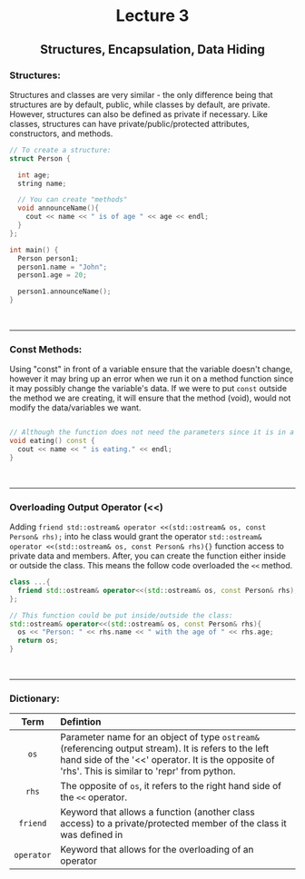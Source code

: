 <div align = "center">

# Lecture 3
## Structures, Encapsulation, Data Hiding

</div>

### Structures:
Structures and classes are very similar - the only difference being that structures are by default, public, while classes by default, are private. However, structures can also be defined as private if necessary. Like classes, structures can have private/public/protected attributes, constructors, and methods. 

```C++
// To create a structure:
struct Person {

  int age;
  string name;

  // You can create "methods"
  void announceName(){
    cout << name << " is of age " << age << endl;
  }
};

int main() {
  Person person1;
  person1.name = "John";
  person1.age = 20;

  person1.announceName();
}
```


</br>

---

### Const Methods:
Using "const" in front of a variable ensure that the variable doesn't change, however it may bring up an error when we run it on a method function since it may possibly change the variable's data. If we were to put `const` outside the method we are creating, it will ensure that the method (void), would not modify the data/variables we want.

```C++

// Although the function does not need the parameters since it is in a class function, to ensure the previous stated `const` variables don't change, we will leave `const` outside the parenthesis
void eating() const {
  cout << name << " is eating." << endl;
}

```
</br>

---

### Overloading Output Operator (<<)
Adding `friend std::ostream& operator <<(std::ostream& os, const Person& rhs);` into he class would grant the operator `std::ostream& operator <<(std::ostream& os, const Person& rhs){}` function access to private data and members. After, you can create the function either inside or outside the class. This means the follow code overloaded the `<<` method. 

```C++
class ...{
  friend std::ostream& operator<<(std::ostream& os, const Person& rhs); // Allows us to create a function (after the friend keyword) to access the information from the class
};

// This function could be put inside/outside the class:
std::ostream& operator<<(std::ostream& os, const Person& rhs){
  os << "Person: " << rhs.name << " with the age of " << rhs.age;
  return os;
}
```

</br>

---

### Dictionary:

<div align = "center"> 
  
| Term | Defintion |
| :---: | :--- | 
| `os` | Parameter name for an object of type `ostream&` (referencing output stream). It is refers to the left hand side of the '<<' operator. It is the opposite of 'rhs'. This is similar to 'repr' from python. | 
| `rhs` | The opposite of `os`, it refers to the right hand side of the `<<` operator. | 
| `friend` | Keyword that allows a function (another class access) to a private/protected member of the class it was defined in | 
| `operator`| Keyword that allows for the overloading of an operator |



</div>
